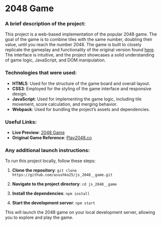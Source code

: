 # 2048 Game

### A brief description of the project:

This project is a web-based implementation of the popular 2048 game. The goal of the game is to combine tiles with the same number, doubling their value, until you reach the number 2048. The game is built to closely replicate the gameplay and functionality of the original version found [here](https://play2048.co/). The interface is intuitive, and the project showcases a solid understanding of game logic, JavaScript, and DOM manipulation.

### Technologies that were used:

- **HTML5**: Used for the structure of the game board and overall layout.
- **CSS3**: Employed for the styling of the game interface and responsive design.
- **JavaScript**: Used for implementing the game logic, including tile movement, score calculation, and merging behavior.
- **Webpack**: Used for bundling the project’s assets and dependencies.

### Useful Links:

- **Live Preview**: [2048 Game](https://asushko25.github.io/js_2048__game/)
- **Original Game Reference**: [Play2048.co](https://play2048.co/)

### Any additional launch instructions:

To run this project locally, follow these steps:

1. **Clone the repository**:
   `git clone https://github.com/asushko25/js_2048__game.git`

2. **Navigate to the project directory**:
   `cd js_2048__game`

3. **Install the dependencies**:
   `npm install`

4. **Start the development server**:
   `npm start`

This will launch the 2048 game on your local development server, allowing you to explore and play the game.
